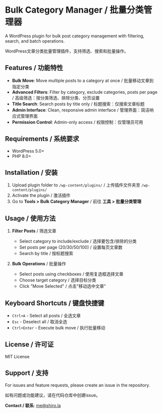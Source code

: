 # Bulk Category Manager / 批量分类管理器

A WordPress plugin for bulk post category management with filtering, search, and batch operations.

WordPress文章分类批量管理插件，支持筛选、搜索和批量操作。

## Features / 功能特性

- **Bulk Move**: Move multiple posts to a category at once / 批量移动文章到指定分类
- **Advanced Filters**: Filter by category, exclude categories, posts per page / 高级筛选：按分类筛选、排除分类、分页设置
- **Title Search**: Search posts by title only / 标题搜索：仅搜索文章标题
- **Admin Interface**: Clean, responsive admin interface / 管理界面：简洁响应式管理界面
- **Permission Control**: Admin-only access / 权限控制：仅管理员可用

## Requirements / 系统要求

- WordPress 5.0+
- PHP 8.0+

## Installation / 安装

1. Upload plugin folder to `/wp-content/plugins/` / 上传插件文件夹至 `/wp-content/plugins/`
2. Activate the plugin / 激活插件
3. Go to **Tools > Bulk Category Manager** / 前往 **工具 > 批量分类管理**

## Usage / 使用方法

1. **Filter Posts** / 筛选文章
   - Select category to include/exclude / 选择要包含/排除的分类
   - Set posts per page (20/30/50/100) / 设置每页文章数
   - Search by title / 按标题搜索

2. **Bulk Operations** / 批量操作
   - Select posts using checkboxes / 使用复选框选择文章
   - Choose target category / 选择目标分类
   - Click "Move Selected" / 点击"移动选中文章"

## Keyboard Shortcuts / 键盘快捷键

- `Ctrl+A` - Select all posts / 全选文章
- `Esc` - Deselect all / 取消全选
- `Ctrl+Enter` - Execute bulk move / 执行批量移动

## License / 许可证

MIT License

## Support / 支持

For issues and feature requests, please create an issue in the repository.

如有问题或功能建议，请在代码仓库中创建issue。

**Contact / 联系**: <me@shiro.la>
